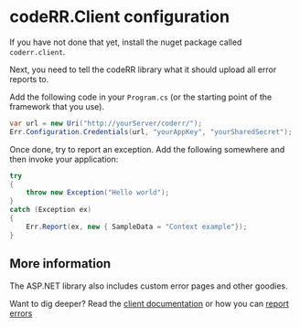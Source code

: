 codeRR.Client configuration
===========================

If you have not done that yet, install the nuget package called `coderr.client`.

Next, you need to tell the codeRR library what it should upload all error reports to.

Add the following code in your `Program.cs` (or the starting point of the framework that you use).

```csharp
var url = new Uri("http://yourServer/coderr/");
Err.Configuration.Credentials(url, "yourAppKey", "yourSharedSecret");
```

Once done, try to report an exception.
Add the following somewhere and then invoke your application:

```csharp
try
{
    throw new Exception("Hello world");
}
catch (Exception ex)
{
    Err.Report(ex, new { SampleData = "Context example"});
}
```

## More information

The ASP.NET library also includes custom error pages and other goodies.

Want to dig deeper? Read the [client documentation](index.md) or how you can [report errors](../../gettingstarted.md)
